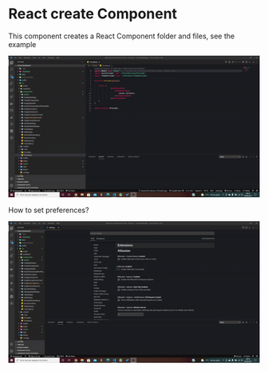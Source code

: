 # React create Component

This component creates a React Component folder and files, see the example

![How it works](https://raw.githubusercontent.com/Lory1990/vsc-react-create-component/development/media/CreateComponent.gif)


How to set preferences?

![How to set  preferences](https://raw.githubusercontent.com/Lory1990/vsc-react-create-component/development/media/Preferences.gif)